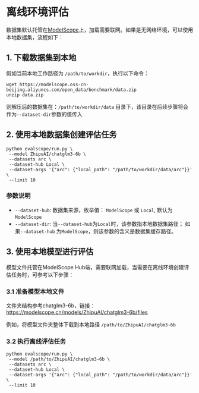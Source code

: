 # 离线环境评估

数据集默认托管在[ModelScope](https://modelscope.cn/datasets)上，加载需要联网。如果是无网络环境，可以使用本地数据集，流程如下：

## 1. 下载数据集到本地
假如当前本地工作路径为 `/path/to/workdir`，执行以下命令：
```shell
wget https://modelscope.oss-cn-beijing.aliyuncs.com/open_data/benchmark/data.zip
unzip data.zip
```
则解压后的数据集在：`/path/to/workdir/data` 目录下，该目录在后续步骤将会作为`--dataset-dir`参数的值传入

## 2. 使用本地数据集创建评估任务
```shell
python evalscope/run.py \
 --model ZhipuAI/chatglm3-6b \
 --datasets arc \
 --dataset-hub Local \
 --dataset-args '{"arc": {"local_path": "/path/to/workdir/data/arc"}}' \
 --limit 10
```
### 参数说明
- `--dataset-hub`: 数据集来源，枚举值： `ModelScope` 或 `Local`, 默认为`ModelScope`
- `--dataset-dir`: 当`--dataset-hub`为`Local`时，该参数指本地数据集路径； 如果`--dataset-hub` 为`ModelScope`，则该参数的含义是数据集缓存路径。

## 3. 使用本地模型进行评估
模型文件托管在ModelScope Hub端，需要联网加载，当需要在离线环境创建评估任务时，可参考以下步骤：

### 3.1 准备模型本地文件

文件夹结构参考chatglm3-6b，链接：https://modelscope.cn/models/ZhipuAI/chatglm3-6b/files

例如，将模型文件夹整体下载到本地路径 `/path/to/ZhipuAI/chatglm3-6b`

### 3.2 执行离线评估任务
```shell
python evalscope/run.py \
 --model /path/to/ZhipuAI/chatglm3-6b \
 --datasets arc \
 --dataset-hub Local \
 --dataset-args '{"arc": {"local_path": "/path/to/workdir/data/arc"}}' \
 --limit 10
```
